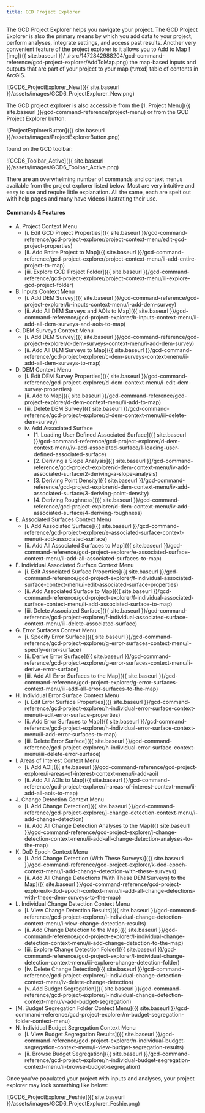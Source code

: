 ```yaml
---
title: GCD Project Explorer
---
```


The GCD Project Explorer helps you navigate your project. The GCD Project Explorer is also the primary means by which you add data to your project, perform analyses, integrate settings, and access past results. Another very convenient feature of the project explorer is it allows you to Add to Map ![img]({{ site.baseurl }}/_/rsrc/1472842988204/gcd-command-reference/gcd-project-explorer/AddToMap.png) the map-based inputs and outputs that are part of your project to your map (*.mxd) table of contents in ArcGIS.

![GCD6_ProjectExplorer_New]({{ site.baseurl }}/assets/images/GCD6_ProjectExplorer_New.png)

The GCD project explorer is also accessible from the [1. Project Menu]({{ site.baseurl }}/gcd-command-reference/project-menu) or from the GCD Project Explorer button:

![ProjectExplorerButton]({{ site.baseurl }}/assets/images/ProjectExplorerButton.png)

found on the GCD toolbar:

![GCD6_Toolbar_Active]({{ site.baseurl }}/assets/images/GCD6_Toolbar_Active.png)

There are an overwhelming number of commands and context menus available from the project explorer listed below. Most are very intuitive and easy to use and require little explanation. All the same, each are spelt out with help pages and many have videos illustrating their use.

#### Commands & Features

- A. Project Context Menu
  - [i. Edit GCD Project Properties]({{ site.baseurl }}/gcd-command-reference/gcd-project-explorer/project-context-menu/edit-gcd-project-properties)
  - [ii. Add Entire Project to Map]({{ site.baseurl }}/gcd-command-reference/gcd-project-explorer/project-context-menu/ii-add-entire-project-to-map)
  - [iii. Explore GCD Project Folder]({{ site.baseurl }}/gcd-command-reference/gcd-project-explorer/project-context-menu/iii-explore-gcd-project-folder)
- B. Inputs Context Menu
  - [i. Add DEM Survey]({{ site.baseurl }}/gcd-command-reference/gcd-project-explorer/b-inputs-context-menu/i-add-dem-survey)
  - [ii. Add All DEM Surveys and AOIs to Map]({{ site.baseurl }}/gcd-command-reference/gcd-project-explorer/b-inputs-context-menu/ii-add-all-dem-surveys-and-aois-to-map)
- C. DEM Surveys Context Menu
  - [i. Add DEM Survey]({{ site.baseurl }}/gcd-command-reference/gcd-project-explorer/c-dem-surveys-context-menu/i-add-dem-survey)
  - [ii. Add All DEM Surveys to Map]({{ site.baseurl }}/gcd-command-reference/gcd-project-explorer/c-dem-surveys-context-menu/ii-add-all-dem-surveys-to-map)
- D. DEM Context Menu
  - [i. Edit DEM Survey Properties]({{ site.baseurl }}/gcd-command-reference/gcd-project-explorer/d-dem-context-menu/i-edit-dem-survey-properties)
  - [ii. Add to Map]({{ site.baseurl }}/gcd-command-reference/gcd-project-explorer/d-dem-context-menu/ii-add-to-map)
  - [iii. Delete DEM Survey]({{ site.baseurl }}/gcd-command-reference/gcd-project-explorer/d-dem-context-menu/iii-delete-dem-survey)
  - iv. Add Associated Surface
    - [1. Loading User Defined Associated Surface]({{ site.baseurl }}/gcd-command-reference/gcd-project-explorer/d-dem-context-menu/iv-add-associated-surface/1-loading-user-defined-associated-surface)
    - [2. Deriving a Slope Analysis]({{ site.baseurl }}/gcd-command-reference/gcd-project-explorer/d-dem-context-menu/iv-add-associated-surface/2-deriving-a-slope-analysis)
    - [3. Deriving Point Density]({{ site.baseurl }}/gcd-command-reference/gcd-project-explorer/d-dem-context-menu/iv-add-associated-surface/3-deriving-point-density)
    - [4. Deriving Roughness]({{ site.baseurl }}/gcd-command-reference/gcd-project-explorer/d-dem-context-menu/iv-add-associated-surface/4-deriving-roughness)
- E. Associated Surfaces Context Menu
  - [i. Add Associated Surface]({{ site.baseurl }}/gcd-command-reference/gcd-project-explorer/e-associated-surface-context-menu/i-add-associated-surface)
  - [ii. Add All Associated Surfaces to Map]({{ site.baseurl }}/gcd-command-reference/gcd-project-explorer/e-associated-surface-context-menu/ii-add-all-associated-surfaces-to-map)
- F. Individual Associated Surface Context Menu
  - [i. Edit Associated Surface Properties]({{ site.baseurl }}/gcd-command-reference/gcd-project-explorer/f-individual-associated-surface-context-menu/i-edit-associated-surface-properties)
  - [ii. Add Associated Surface to Map]({{ site.baseurl }}/gcd-command-reference/gcd-project-explorer/f-individual-associated-surface-context-menu/ii-add-associated-surface-to-map)
  - [iii. Delete Associated Surface]({{ site.baseurl }}/gcd-command-reference/gcd-project-explorer/f-individual-associated-surface-context-menu/iii-delete-associated-surface)
- G. Error Surfaces Context Menu
  - [i. Specify Error Surface]({{ site.baseurl }}/gcd-command-reference/gcd-project-explorer/g-error-surfaces-context-menu/i-specify-error-surface)
  - [ii. Derive Error Surface]({{ site.baseurl }}/gcd-command-reference/gcd-project-explorer/g-error-surfaces-context-menu/ii-derive-error-surface)
  - [iii. Add All Error Surfaces to the Map]({{ site.baseurl }}/gcd-command-reference/gcd-project-explorer/g-error-surfaces-context-menu/iii-add-all-error-surfaces-to-the-map)
- H. Individual Error Surface Context Menu
  - [i. Edit Error Surface Properties]({{ site.baseurl }}/gcd-command-reference/gcd-project-explorer/h-individual-error-surface-context-menu/i-edit-error-surface-properties)
  - [ii. Add Error Surfaces to Map]({{ site.baseurl }}/gcd-command-reference/gcd-project-explorer/h-individual-error-surface-context-menu/ii-add-error-surfaces-to-map)
  - [iii. Delete Error Surface]({{ site.baseurl }}/gcd-command-reference/gcd-project-explorer/h-individual-error-surface-context-menu/iii-delete-error-surface)
- I. Areas of Interest Context Menu
  - [i. Add AOI]({{ site.baseurl }}/gcd-command-reference/gcd-project-explorer/i-areas-of-interest-context-menu/i-add-aoi)
  - [ii. Add All AOIs to Map]({{ site.baseurl }}/gcd-command-reference/gcd-project-explorer/i-areas-of-interest-context-menu/ii-add-all-aois-to-map)
- J. Change Detection Context Menu
  - [i. Add Change Detection]({{ site.baseurl }}/gcd-command-reference/gcd-project-explorer/j-change-detection-context-menu/i-add-change-detection)
  - [ii. Add All Change Detection Analyses to the Map]({{ site.baseurl }}/gcd-command-reference/gcd-project-explorer/j-change-detection-context-menu/ii-add-all-change-detection-analyses-to-the-map)
- K. DoD Epoch Context Menu
  - [i. Add Change Detection (With These Surveys)]({{ site.baseurl }}/gcd-command-reference/gcd-project-explorer/k-dod-epoch-context-menu/i-add-change-detection-with-these-surveys)
  - [ii. Add All Change Detections (With These DEM Surveys) to the Map]({{ site.baseurl }}/gcd-command-reference/gcd-project-explorer/k-dod-epoch-context-menu/ii-add-all-change-detections-with-these-dem-surveys-to-the-map)
- L. Individual Change Detection Context Menu
  - [i. View Change Detection Results]({{ site.baseurl }}/gcd-command-reference/gcd-project-explorer/l-individual-change-detection-context-menu/i-view-change-detection-results)
  - [ii. Add Change Detection to the Map]({{ site.baseurl }}/gcd-command-reference/gcd-project-explorer/l-individual-change-detection-context-menu/ii-add-change-detection-to-the-map)
  - [iii. Explore Change Detection Folder]({{ site.baseurl }}/gcd-command-reference/gcd-project-explorer/l-individual-change-detection-context-menu/iii-explore-change-detection-folder)
  - [iv. Delete Change Detection]({{ site.baseurl }}/gcd-command-reference/gcd-project-explorer/l-individual-change-detection-context-menu/iv-delete-change-detection)
  - [v. Add Budget Segregation]({{ site.baseurl }}/gcd-command-reference/gcd-project-explorer/l-individual-change-detection-context-menu/v-add-budget-segregation)
- [M. Budget Segregation Folder Context Menu]({{ site.baseurl }}/gcd-command-reference/gcd-project-explorer/m-budget-segregation-folder-context-menu)
- N. Individual Budget Segregation Context Menu
  - [i. View Budget Segregation Results]({{ site.baseurl }}/gcd-command-reference/gcd-project-explorer/n-individual-budget-segregation-context-menu/i-view-budget-segregation-results)
  - [ii. Browse Budget Segregation]({{ site.baseurl }}/gcd-command-reference/gcd-project-explorer/n-individual-budget-segregation-context-menu/ii-browse-budget-segregation)

Once you've populated your project with inputs and analyses, your project explorer may look something like below:

![GCD6_ProjectExplorer_Feshie]({{ site.baseurl }}/assets/images/GCD6_ProjectExplorer_Feshie.png)

